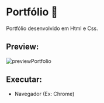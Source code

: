 # Portfólio :information_desk_person:

Portfólio desenvolvido em Html e Css.



## Preview:

 ![previewPortfolio](https://user-images.githubusercontent.com/99810723/173242357-3bf5aafe-d38e-4d35-b285-3b2fb7456fee.png)

##  Executar:

- Navegador (Ex: Chrome)

